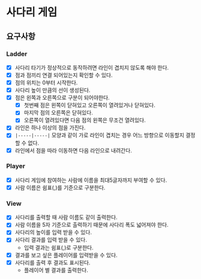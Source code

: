 # 사다리 게임
## 요구사항

### Ladder
- [x] 사다리 타기가 정상적으로 동작하려면 라인이 겹치지 않도록 해야 한다.
- [x] 점과 점끼리 연결 되어있는지 확인할 수 있다.
- [x] 점의 위치는 0부터 시작한다.
- [x] 사다리 높이 만큼의 선이 생성된다.
- [x] 점은 왼쪽과 오른쪽으로 구분이 되어야한다.
  - [x] 첫번째 점은 왼쪽이 닫혀있고 오른쪽이 열려있거나 닫혀있다.
  - [x] 마지막 점의 오른쪽은 닫혀있다.
  - [x] 오른쪽이 열려있다면 다음 점의 왼쪽은 무조건 열려있다.
- [x] 라인은 하나 이상의 점을 가진다.
- [x] `|-----|-----|` 모양과 같이 가로 라인이 겹치는 경우 어느 방향으로 이동할지 결정할 수 없다.
- [x] 라인에서 점을 따라 이동하면 다음 라인으로 내려간다.
### Player
- [x] 사다리 게임에 참여하는 사람에 이름을 최대5글자까지 부여할 수 있다. 
- [x] 사람 이름은 쉼표(,)를 기준으로 구분한다.
### View
- [x] 사다리를 출력할 때 사람 이름도 같이 출력한다.
- [x] 사람 이름을 5자 기준으로 출력하기 때문에 사다리 폭도 넓어져야 한다.
- [x] 사다리의 높이를 입력 받을 수 있다.
- [x] 사다리 결과를 입력 받을 수 있다.
  - 입력 결과는 쉼표(,)로 구분한다.
- [x] 결과를 보고 싶은 플레이어를 입력받을 수 있다.
- [x] 사다리를 출력 후 결과도 표시된다.
  - 플레이어 별 결과를 출력한다. 
